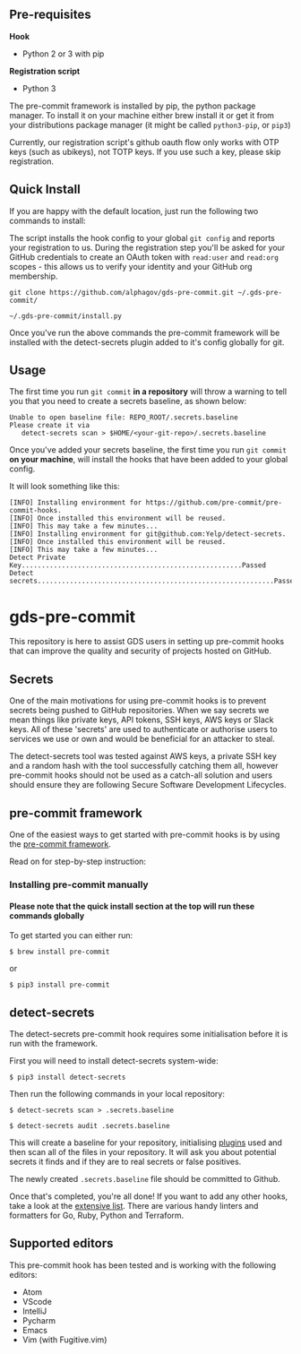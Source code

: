 ## Pre-requisites

**Hook**
 - Python 2 or 3 with pip
 
**Registration script**
 - Python 3

The pre-commit framework is installed by pip, the python package manager. To install it on your machine either brew install it or get it from your distributions package manager (it might be called `python3-pip`, or `pip3`)

Currently, our registration script's github oauth flow only works with OTP keys (such as ubikeys), not TOTP keys. If you use such a key, please skip registration.

## Quick Install

If you are happy with the default location, just run the following two commands to install:

The script installs the hook config to your global `git config` and reports 
your registration to us. During the registration step you'll be asked for your 
GitHub credentials to create an OAuth token with `read:user` and `read:org` 
scopes - this allows us to verify your identity and your GitHub org membership.

```shell
git clone https://github.com/alphagov/gds-pre-commit.git ~/.gds-pre-commit/
```

```shell
~/.gds-pre-commit/install.py
```

Once you've run the above commands the pre-commit framework will be installed with the detect-secrets plugin added to it's config globally for git.


## Usage

The first time you run `git commit` **in a repository** will throw a warning to tell you that you need to create a secrets baseline, as shown below:

```shell
Unable to open baseline file: REPO_ROOT/.secrets.baseline
Please create it via
   detect-secrets scan > $HOME/<your-git-repo>/.secrets.baseline
```

Once you've added your secrets baseline, the first time you run `git commit` **on your machine**, will install the hooks that have been added to your global config.

It will look something like this:

```shell
[INFO] Installing environment for https://github.com/pre-commit/pre-commit-hooks.
[INFO] Once installed this environment will be reused.
[INFO] This may take a few minutes...
[INFO] Installing environment for git@github.com:Yelp/detect-secrets.
[INFO] Once installed this environment will be reused.
[INFO] This may take a few minutes...
Detect Private Key.......................................................Passed
Detect secrets...........................................................Passed
```



# gds-pre-commit
This repository is here to assist GDS users in setting up pre-commit hooks that can improve the quality and security of projects hosted on GitHub.

## Secrets
One of the main motivations for using pre-commit hooks is to prevent secrets being pushed to GitHub repositories. When we say secrets we mean things like private keys, API tokens, SSH keys, AWS keys or Slack keys. All of these 'secrets' are used to authenticate or authorise users to services we use or own and would be beneficial for an attacker to steal.

The detect-secrets tool was tested against AWS keys, a private SSH key and a random hash with the tool successfully catching them all, however pre-commit hooks should not be used as a catch-all solution and users should ensure they are following Secure Software Development Lifecycles.

## pre-commit framework
One of the easiest ways to get started with pre-commit hooks is by using the [pre-commit framework](https://pre-commit.com/).

Read on for step-by-step instruction:

### Installing pre-commit manually
#### Please note that the quick install section at the top will run these commands globally

To get started you can either run:

`$ brew install pre-commit`

or

`$ pip3 install pre-commit`

## detect-secrets
The detect-secrets pre-commit hook requires some initialisation before it is run with the framework.

First you will need to install detect-secrets system-wide:

`$ pip3 install detect-secrets`

Then run the following commands in your local repository:

`$ detect-secrets scan > .secrets.baseline`

`$ detect-secrets audit .secrets.baseline`

This will create a baseline for your repository, initialising [plugins](https://github.com/Yelp/detect-secrets/tree/master/detect_secrets/plugins) used and then scan all of the files in your repository. It will ask you about potential secrets it finds and if they are to real secrets or false positives.

The newly created `.secrets.baseline` file should be committed to Github.


Once that's completed, you're all done! If you want to add any other hooks, take a look at the [extensive list](https://pre-commit.com/hooks.html). There are various handy linters and formatters for Go, Ruby, Python and Terraform.

## Supported editors
This pre-commit hook has been tested and is working with the following editors:

* Atom
* VScode
* IntelliJ
* Pycharm
* Emacs
* Vim (with Fugitive.vim)

